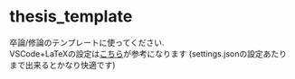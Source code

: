 # thesis_template

卒論/修論のテンプレートに使ってください.  
VSCode+LaTeXの設定は[こちら](https://qiita.com/rainbartown/items/d7718f12d71e688f3573)が参考になります
(settings.jsonの設定あたりまで出来るとかなり快適です)
